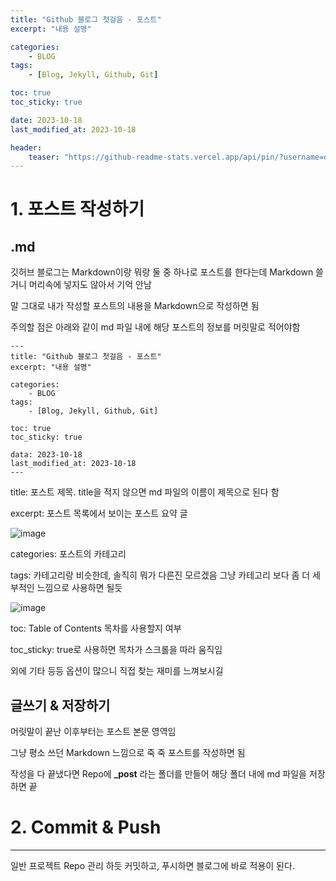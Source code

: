 ```yaml
---
title: "Github 블로그 첫걸음 - 포스트"
excerpt: "내용 설명"

categories: 
    - BLOG
tags:
    - [Blog, Jekyll, Github, Git]

toc: true
toc_sticky: true

date: 2023-10-18
last_modified_at: 2023-10-18

header:
    teaser: "https://github-readme-stats.vercel.app/api/pin/?username=oh-gnues-iohc&repo=oh-gnues-iohc.github.io"
---
```


# 1. 포스트 작성하기

## .md

깃허브 블로그는 Markdown이랑 뭐랑 둘 중 하나로 포스트를 한다는데 Markdown 쓸거니 머리속에 넣지도 않아서 기억 안남

말 그대로 내가 작성할 포스트의 내용을 Markdown으로 작성하면 됨

주의할 점은 아래와 같이 md 파일 내에 해당 포스트의 정보를 머릿말로 적어야함

```
---
title: "Github 블로그 첫걸음 - 포스트"
excerpt: "내용 설명"

categories: 
    - BLOG
tags:
    - [Blog, Jekyll, Github, Git]

toc: true
toc_sticky: true

data: 2023-10-18
last_modified_at: 2023-10-18
---
```

title: 포스트 제목. title을 적지 않으면 md 파일의 이름이 제목으로 된다 함

excerpt: 포스트 목록에서 보이는 포스트 요약 글

![image](https://github.com/oh-gnues-iohc/oh-gnues-iohc/assets/79557937/621f166b-127a-4312-9e0a-5d8ad591f57d)

categories: 포스트의 카테고리

tags: 카테고리랑 비슷한데, 솔직히 뭐가 다른진 모르겠음 그냥 카테고리 보다 좀 더 세부적인 느낌으로 사용하면 될듯

![image](https://github.com/oh-gnues-iohc/oh-gnues-iohc/assets/79557937/67cb38d2-f292-4e59-9439-fec3b2dea596)

toc: Table of Contents 목차를 사용할지 여부

toc_sticky: true로 사용하면 목차가 스크롤을 따라 움직임

외에 기타 등등 옵션이 많으니 직접 찾는 재미를 느껴보시길

## 글쓰기 & 저장하기

머릿말이 끝난 이후부터는 포스트 본문 영역임

그냥 평소 쓰던 Markdown 느낌으로 죽 죽 포스트를 작성하면 됨

작성을 다 끝냈다면 Repo에 **_post** 라는 폴더를 만들어 해당 폴더 내에 md 파일을 저장하면 끝

# 2. Commit & Push
---

일반 프로젝트 Repo 관리 하듯 커밋하고, 푸시하면 블로그에 바로 적용이 된다.